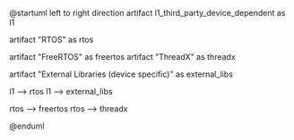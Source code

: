 @startuml
left to right direction
artifact l1_third_party_device_dependent as l1

artifact "RTOS" as rtos

artifact "FreeRTOS" as freertos
artifact "ThreadX" as threadx

artifact "External Libraries (device specific)" as external_libs

l1 --> rtos
l1 --> external_libs

rtos --> freertos
rtos --> threadx

@enduml
